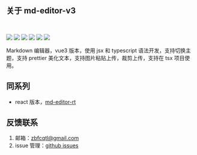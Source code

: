 ## 关于 md-editor-v3

<br>

![](https://img.shields.io/github/stars/imzbf/md-editor-v3?style=social) ![](https://img.shields.io/npm/dm/md-editor-v3) ![](https://img.shields.io/bundlephobia/min/md-editor-v3) ![](https://img.shields.io/github/license/imzbf/md-editor-v3) ![](https://img.shields.io/github/package-json/v/imzbf/md-editor-v3) ![](https://img.shields.io/badge/ssr-%3E1.6.0-brightgreen)

Markdown 编辑器，vue3 版本，使用 jsx 和 typescript 语法开发，支持切换主题，支持 prettier 美化文本，支持图片粘贴上传，裁剪上传，支持在 tsx 项目使用。

## 同系列

- react 版本，[md-editor-rt](https://github.com/imzbf/md-editor-rt)

## 反馈联系

1. 邮箱：zbfcqtl@gmail.com
2. issue 管理：[github issues](https://github.com/imzbf/md-editor-v3/issues)
